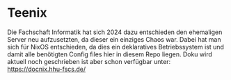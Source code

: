 # Teenix
Die Fachschaft Informatik hat sich 2024 dazu entschieden den ehemaligen Server neu aufzusetzten, da dieser ein einziges Chaos war. Dabei hat man sich für NixOS entschieden, da dies ein deklaratives Betriebssystem ist und damit alle benötigten Config files hier in diesem Repo liegen. Doku wird aktuell noch geschrieben ist aber schon verfügbar unter:  
https://docnix.hhu-fscs.de/
